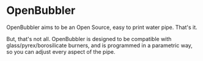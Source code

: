 # OpenBubbler

OpenBubbler aims to be an Open Source, easy to print water pipe. That's it.

But, that's not all. 
OpenBubbler is designed to be compatible with glass/pyrex/borosilicate burners, and is programmed in a parametric way, so you can adjust every aspect of the pipe.

